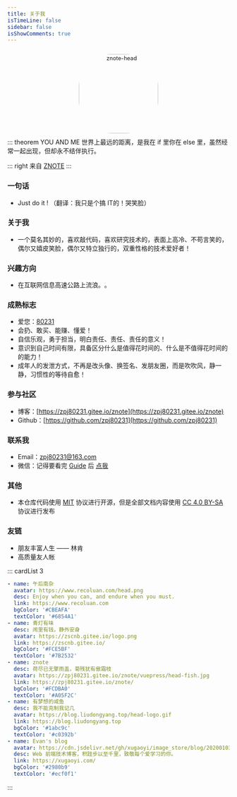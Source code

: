 ```yaml
---
title: 关于我
isTimeLine: false
sidebar: false
isShowComments: true
---
```


<p align="center"><img style="border-radius:41%;pointer-events:none;transform: scale(0.9);" :src="$withBase('/vuepress/head-fish.jpg')" alt="znote-head" height=200 width=200></p>
<p align="center" style="margin-top: -15px;">
  <a href="https://zpj80231.gitee.io/znote/" class="zi zi_textbook"></a> 
  <a href="mailto:zpj80231@163.com" class="zi zi_envelope"></a> 
  <a href="https://github.com/zpj80231" class="zi zi_tmGithub"></a>
  <a href="https://twitter.com/zpj80231" class="zi zi_tmTwitter"></a>
  <a href="tencent://AddContact/?fromId=45&fromSubId=1&subcmd=all&uin=916665067&website=www.oicqzone.com" class="zi zi_tmQq"></a>
</p>

<Clock02/>
::: theorem YOU AND ME
世界上最远的距离，是我在 if 里你在 else 里，虽然经常一起出现，但却永不结伴执行。

::: right
来自 [ZNOTE](https://zpj80231.gitee.io/znote/)
:::

<CanvasNest color="255,0,0" opacity='1'></CanvasNest>

### 一句话

- Just do it !    （翻译：我只是个搞 IT的！哭笑脸）

### 关于我

- 一个莫名其妙的，喜欢敲代码，喜欢研究技术的，表面上高冷、不苟言笑的，偶尔又嬉皮笑脸，偶尔又特立独行的，双重性格的技术爱好者！

### 兴趣方向

- 在互联网信息高速公路上​流浪。​。​

### 成熟标志

- 爱您：[80231](/view/love.html)
- 会扔、敢买、能赚、懂爱！
- 自信乐观，勇于担当，明白责任、责任、责任的意义！
- 意识到自己时间有限，具备区分什么是值得花时间的、什么是不值得花时间的的能力！
- 成年人的发泄方式，不再是改头像、换签名、发朋友圈，而是吹吹风，静一静，习惯性的等待自愈！

### 参与社区

- 博客：[https://zpj80231.gitee.io/znote](https://zpj80231.gitee.io/znote)
- Github：[https://github.com/zpj80231](https://github.com/zpj80231)

### 联系我

- <a class="zi zi_envelopeBold" zico="黑信封"></a> Email：[zpj80231@163.com](mailto:zpj80231@163.com)
- <a class="zi zi_tmWeixin" zico="微信"></a> 微信：记得要看完 [Guide](/views/specification/guide.html) 后 [点我](https://mp.weixin.qq.com/s?__biz=MzU4MDY1NjE1MQ==&mid=100000138&idx=1&sn=6b5e532de9685de1bbf4051eaca2de86&chksm=7d52ccf24a2545e479c7b6ed4401bc850a341e54e10cbdd54ce72b757ea7c986c37585375fa2&scene=18#wechat_redirect)

### 其他

- 本仓库代码使用 [MIT](https://github.com/SigureMo/notev/blob/master/LICENSE) 协议进行开源，但是全部文档内容使用 [CC 4.0 BY-SA](https://creativecommons.org/licenses/by-sa/4.0/) 协议进行发布

### 友链

- 朋友丰富人生 —— 林肯
- 高质量友人帐

::: cardList 3
```yaml
- name: 午后南杂
  avatar: https://www.recoluan.com/head.png
  desc: Enjoy when you can, and endure when you must.
  link: https://www.recoluan.com
  bgColor: '#CBEAFA'
  textColor: '#6854A1'
- name: 青灯有味
  desc: 闹里有钱，静外安身
  avatar: https://zscnb.gitee.io/logo.png
  link: https://zscnb.gitee.io/
  bgColor: '#FCE5BF'
  textColor: '#7B2532'
- name: znote
  desc: 荷尽已无擎雨盖，菊残犹有傲霜枝
  avatar: https://zpj80231.gitee.io/znote/vuepress/head-fish.jpg
  link: https://zpj80231.gitee.io/znote/
  bgColor: '#FCDBA0'
  textColor: '#A05F2C'
- name: 有梦想的咸鱼
  desc: 我不能克制我记几
  avatar: https://blog.liudongyang.top/head-logo.gif
  link: https://blog.liudongyang.top
  bgColor: '#1abc9c'
  textColor: '#c0392b'
- name: Evan's blog
  avatar: https://cdn.jsdelivr.net/gh/xugaoyi/image_store/blog/20200103123203.jpg
  desc: Web 前端技术博客，积跬步以至千里，致敬每个爱学习的你。
  link: https://xugaoyi.com/
  bgColor: '#2980b9'
  textColor: '#ecf0f1'
```
:::


<link rel="stylesheet" href="https://ico.z01.com/zico.min.css">
